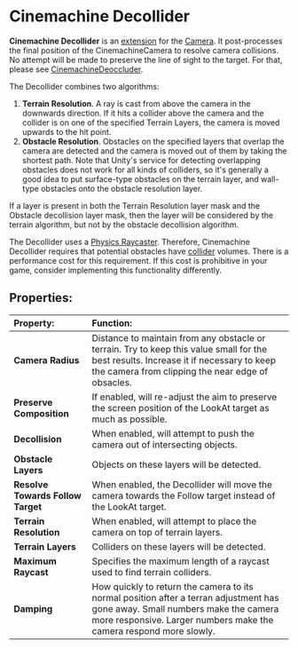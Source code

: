 # Cinemachine Decollider

__Cinemachine Decollider__ is an [extension](CinemachineVirtualCameraExtensions.md) for the [Camera](CinemachineCamera.md). It post-processes the final position of the CinemachineCamera to resolve camera collisions.  No attempt will be made to preserve the line of sight to the target.  For that, please see [CinemachineDeoccluder](CinemachineDeoccluder.md).

The Decollider combines two algorithms:
1. **Terrain Resolution**.  A ray is cast from above the camera in the downwards direction.  If it hits a collider above the camera and the collider is on one of the specified Terrain Layers, the camera is moved upwards to the hit point.
1. **Obstacle Resolution**.  Obstacles on the specified layers that overlap the camera are detected and the camera is moved out of them by taking the shortest path.  Note that Unity's service for detecting overlapping obstacles does not work for all kinds of colliders, so it's generally a good idea to put surface-type obstacles on the terrain layer, and wall-type obstacles onto the obstacle resolution layer.

If a layer is present in both the Terrain Resolution layer mask and the Obstacle decollision layer mask, then the layer will be considered by the terrain algorithm, but not by the obstacle decollision algorithm.

The Decollider uses a [Physics Raycaster](https://docs.unity3d.com/Manual/script-PhysicsRaycaster.html). Therefore, Cinemachine Decollider requires that potential obstacles have [collider](https://docs.unity3d.com/Manual/CollidersOverview.html) volumes. There is a performance cost for this requirement. If this cost is prohibitive in your game, consider implementing this functionality differently.

## Properties:

| **Property:** | **Function:** |
|:---|:---|
| __Camera Radius__ | Distance to maintain from any obstacle or terrain. Try to keep this value small for the best results. Increase it if necessary to keep the camera from clipping the near edge of obsacles. |
| __Preserve Composition__ | If enabled, will re-adjust the aim to preserve the screen position of the LookAt target as much as possible. |
| __Decollision__ | When enabled, will attempt to push the camera out of intersecting objects. |
| __Obstacle Layers__ | Objects on these layers will be detected. |
| __Resolve Towards Follow Target__ | When enabled, the Decollider will move the camera towards the Follow target instead of the LookAt target. |
| __Terrain Resolution__ | When enabled, will attempt to place the camera on top of terrain layers. |
| __Terrain Layers__ | Colliders on these layers will be detected. |
| __Maximum Raycast__ | Specifies the maximum length of a raycast used to find terrain colliders. |
| __Damping__ | How quickly to return the camera to its normal position after a terran adjustment has gone away. Small numbers make the camera more responsive. Larger numbers make the camera respond more slowly. |


